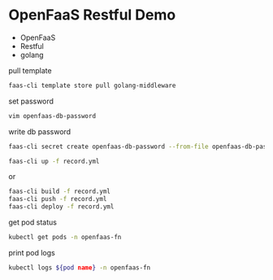 OpenFaaS Restful Demo
===


- OpenFaaS
- Restful
- golang


pull template

```bash
faas-cli template store pull golang-middleware
```

set password

```bash
vim openfaas-db-password
```

write db password

```bash
faas-cli secret create openfaas-db-password --from-file openfaas-db-password
```

```bash
faas-cli up -f record.yml
```

or

```bash
faas-cli build -f record.yml
faas-cli push -f record.yml
faas-cli deploy -f record.yml
```

get pod status
```bash
kubectl get pods -n openfaas-fn
```

print pod logs
```bash
kubectl logs ${pod name} -n openfaas-fn
```
